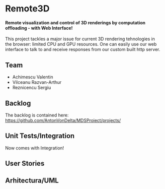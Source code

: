 # Remote3D
#### Remote visualization and control of 3D renderings by computation offloading - with Web Interface!
This project tackles a major issue for current 3D rendering tehnologies in the browser: limited CPU and GPU resources. 
One can easily use our web interface to talk to and receive responses from our custom built http server.


## Team
- Achimescu Valentin
- Vilceanu Razvan-Arthur
- Reznicencu Sergiu

## Backlog
The backlog is contained here: https://github.com/AntonVonDelta/MDSProiect/projects/

## Unit Tests/Integration
Now comes with Integration!

## User Stories

## Arhitectura/UML
